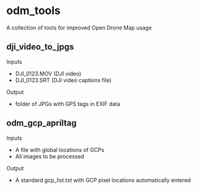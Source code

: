 # odm_tools
A collection of tools for improved Open Drone Map usage

## dji_video_to_jpgs
Inputs 
- DJI_0123.MOV (DJI video)
- DJI_0123.SRT (DJI video captions file)

Output
- folder of JPGs with GPS tags in EXIF data

## odm_gcp_apriltag
Inputs
- A file with global locations of GCPs
- All images to be processed

Output
- A standard gcp_list.txt with GCP pixel locations automatically entered
